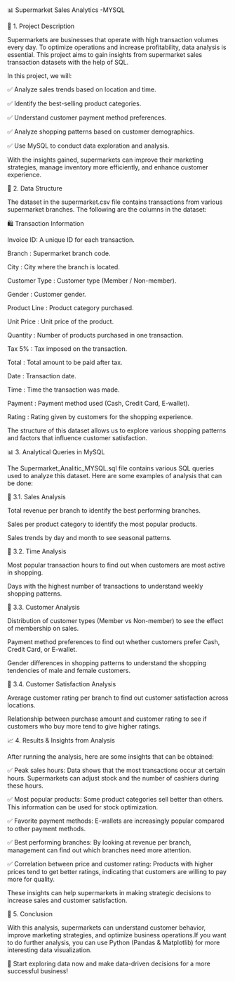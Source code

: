 📊 Supermarket Sales Analytics -MYSQL

📌 1. Project Description

Supermarkets are businesses that operate with high transaction volumes every day. To optimize operations and increase profitability, data analysis is essential. This project aims to gain insights from supermarket sales transaction datasets with the help of SQL.

In this project, we will:

✅ Analyze sales trends based on location and time.

✅ Identify the best-selling product categories.

✅ Understand customer payment method preferences.

✅ Analyze shopping patterns based on customer demographics.

✅ Use MySQL to conduct data exploration and analysis.

With the insights gained, supermarkets can improve their marketing strategies, manage inventory more efficiently, and enhance customer experience.

📂 2. Data Structure

The dataset in the supermarket.csv file contains transactions from various supermarket branches. The following are the columns in the dataset:

🛍️ Transaction Information

Invoice ID: A unique ID for each transaction.

Branch : Supermarket branch code.

City : City where the branch is located.

Customer Type : Customer type (Member / Non-member).

Gender : Customer gender.

Product Line : Product category purchased.

Unit Price : Unit price of the product.

Quantity : Number of products purchased in one transaction.

Tax 5% : Tax imposed on the transaction.

Total : Total amount to be paid after tax.

Date : Transaction date.

Time : Time the transaction was made.

Payment : Payment method used (Cash, Credit Card, E-wallet).

Rating : Rating given by customers for the shopping experience.

The structure of this dataset allows us to explore various shopping patterns and factors that influence customer satisfaction.

📊 3. Analytical Queries in MySQL

The Supermarket_Analitic_MYSQL.sql file contains various SQL queries used to analyze this dataset. Here are some examples of analysis that can be done:

🔹 3.1. Sales Analysis

Total revenue per branch to identify the best performing branches.

Sales per product category to identify the most popular products.

Sales trends by day and month to see seasonal patterns.

🔹 3.2. Time Analysis

Most popular transaction hours to find out when customers are most active in shopping.

Days with the highest number of transactions to understand weekly shopping patterns.

🔹 3.3. Customer Analysis

Distribution of customer types (Member vs Non-member) to see the effect of membership on sales.

Payment method preferences to find out whether customers prefer Cash, Credit Card, or E-wallet.

Gender differences in shopping patterns to understand the shopping tendencies of male and female customers.

🔹 3.4. Customer Satisfaction Analysis

Average customer rating per branch to find out customer satisfaction across locations.

Relationship between purchase amount and customer rating to see if customers who buy more tend to give higher ratings.

📈 4. Results & Insights from Analysis

After running the analysis, here are some insights that can be obtained:

✅ Peak sales hours: Data shows that the most transactions occur at certain hours. Supermarkets can adjust stock and the number of cashiers during these hours.

✅ Most popular products: Some product categories sell better than others. This information can be used for stock optimization.

✅ Favorite payment methods: E-wallets are increasingly popular compared to other payment methods.

✅ Best performing branches: By looking at revenue per branch, management can find out which branches need more attention.

✅ Correlation between price and customer rating: Products with higher prices tend to get better ratings, indicating that customers are willing to pay more for quality.

These insights can help supermarkets in making strategic decisions to increase sales and customer satisfaction.

📌 5. Conclusion

With this analysis, supermarkets can understand customer behavior, improve marketing strategies, and optimize business operations.If you want to do further analysis, you can use Python (Pandas & Matplotlib) for more interesting data visualization.

🚀 Start exploring data now and make data-driven decisions for a more successful business!
